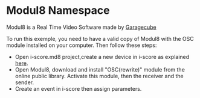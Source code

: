 Modul8 Namespace    
==========    
Modul8 is a Real Time Video Software made by [Garagecube](http://garagecube/com)    

To run this exemple, you need to have a valid copy of Modul8 with the OSC module installed on your computer. Then follow these steps:    

- Open i-score.md8 project,create a new device in i-score as explained [here](http://i-score.org/examples/modul8/).    
- Open Modul8, download and install "OSC(rewrite)" module from the online public library. Activate this module, then the receiver and the sender.    
- Create an event in i-score then assign parameters.    